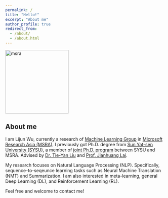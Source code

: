 ```yaml
---
permalink: /
title: "Hello!"
excerpt: "About me"
author_profile: true
redirect_from: 
  - /about/
  - /about.html
---
```


<img src="https://apeterswu.github.io/images/msra.png" alt="msra"  width="200">

About me
------
I am Lijun Wu, currently a research of [Machine Learning Group](https://www.microsoft.com/en-us/research/group/machine-learning-research-group/) in [Microsoft Research Asia (MSRA)](https://www.msra.cn/). I previously got Ph.D. degree from [Sun Yat-sen University (SYSU)](http://www.sysu.edu.cn/2012/en/index.htm), a member of [joint Ph.D. program](https://www.msra.cn/zh-cn/connections/academic-programs/joint-phd) between SYSU and MSRA. Advised by [Dr. Tie-Yan Liu](https://www.microsoft.com/en-us/research/people/tyliu/) and [Prof. Jianhuang Lai](http://sdcs.sysu.edu.cn/content/2498). 

My research focuses on Natural Language Processing (NLP). Specifically, sequence-to-seqeunce learning tasks such as Neural Machine Translation (NMT) and Summarization. I am also interested in meta-learning, general Deep Learning (DL), and Reinforcement Learning (RL).

Feel free and welcome to contact me!


<div style="width: 250px; margin: auto;">
		<script type="text/javascript" id="clustrmaps" src="//cdn.clustrmaps.com/map_v2.js?cl=ffffff&w=a&t=tt&d=DqbbzWwcRTMYjO1e01t5kB_HHvBm_7eWoxdlOK1UCuo"></script>
</div>